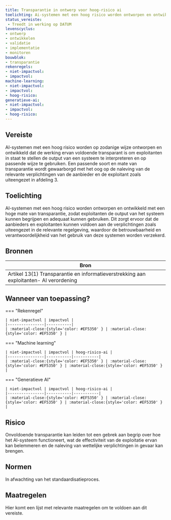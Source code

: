 ```yaml
---
title: Transparantie in ontwerp voor hoog-risico ai
toelichting: Ai-systemen met een hoog risico worden ontworpen en ontwikkeld met een hoge mate van transparantie, zodat exploitanten de output van het systeem kunnen begrijpen en adequaat kunnen gebruiken dit zorgt ervoor dat de aanbieders en exploitanten kunnen voldoen aan de verplichtingen zoals uiteengezet in de relevante regelgeving, waardoor de betrouwbaarheid en verantwoordelijkheid van het gebruik van deze systemen worden verzekerd
status_vereiste: 
 - Treedt in werking op DATUM
levenscyclus: 
- ontwerp
- ontwikkelen
- validatie
- implementatie
- monitoren
bouwblok: 
- transparantie
rekenregels: 
- niet-impactvol: 
- impactvol: 
machine-learning: 
- niet-impactvol: 
- impactvol: 
- hoog-risico: 
generatieve-ai: 
- niet-impactvol: 
- impactvol: 
- hoog-risico: 
---
```


<!-- tags -->
## Vereiste

AI-systemen met een hoog risico worden op zodanige wijze ontworpen en ontwikkeld dat de werking ervan voldoende transparant is om exploitanten in staat te stellen de output van een systeem te interpreteren en op passende wijze te gebruiken.
Een passende soort en mate van transparantie wordt gewaarborgd met het oog op de naleving van de relevante verplichtingen van de aanbieder en de exploitant zoals uiteengezet in afdeling 3.

## Toelichting 

AI-systemen met een hoog risico worden ontworpen en ontwikkeld met een hoge mate van transparantie, zodat exploitanten de output van het systeem kunnen begrijpen en adequaat kunnen gebruiken.
Dit zorgt ervoor dat de aanbieders en exploitanten kunnen voldoen aan de verplichtingen zoals uiteengezet in de relevante regelgeving, waardoor de betrouwbaarheid en verantwoordelijkheid van het gebruik van deze systemen worden verzekerd.

## Bronnen 

| Bron                        |
|-----------------------------|
|Artikel 13(1) Transparantie en informatieverstrekking aan exploitanten- AI verordening|

## Wanneer van toepassing? 

=== "Rekenregel"

	| niet-impactvol | impactvol | 
	|----------------|-----------| 
	| :material-close:{style='color: #EF5350' } | :material-close:{style='color: #EF5350' } |

=== "Machine learning"

	| niet-impactvol | impactvol | hoog-risico-ai | 
	|----------------|-----------|-----------| 
	| :material-close:{style='color: #EF5350' } | :material-close:{style='color: #EF5350' } | :material-close:{style='color: #EF5350' } |

=== "Generatieve AI"

	| niet-impactvol | impactvol | hoog-risico-ai | 
	|----------------|-----------|-----------| 
	| :material-close:{style='color: #EF5350' } | :material-close:{style='color: #EF5350' } | :material-close:{style='color: #EF5350' } |

## Risico 

Onvoldoende transparantie kan leiden tot een gebrek aan begrip over hoe het AI-systeem functioneert, wat de effectiviteit van de exploitatie ervan kan belemmeren en de naleving van wettelijke verplichtingen in gevaar kan brengen.

## Normen 

In afwachting van het standaardisatieproces. 

## Maatregelen 

Hier komt een lijst met relevante maatregelen om te voldoen aan dit vereiste. 
